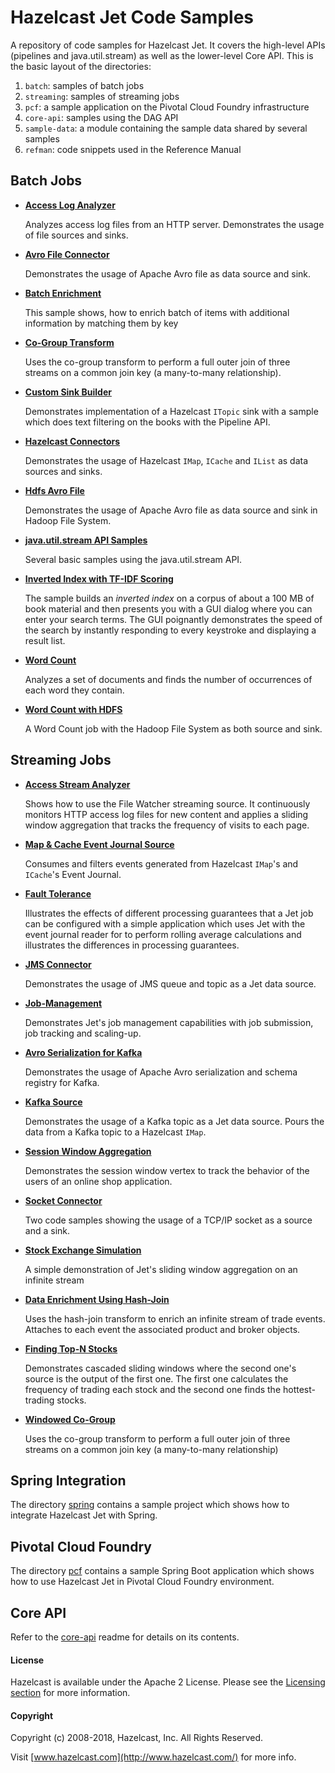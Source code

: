 # Hazelcast Jet Code Samples

A repository of code samples for Hazelcast Jet. It covers the high-level
APIs (pipelines and java.util.stream) as well as the lower-level Core API.
This is the basic layout of the directories:

1. `batch`: samples of batch jobs
2. `streaming`: samples of streaming jobs
3. `pcf`: a sample application on the Pivotal Cloud Foundry infrastructure
4. `core-api`: samples using the DAG API
5. `sample-data`: a module containing the sample data shared by
   several samples
6. `refman`: code snippets used in the Reference Manual

## Batch Jobs

- **[Access Log Analyzer](batch/access-log-analyzer/src/main/java/AccessLogAnalyzer.java)**

  Analyzes access log files from an HTTP server. Demonstrates the usage
  of file sources and sinks.
  
- **[Avro File Connector](batch/avro-file/src/main/java/)**

  Demonstrates the usage of Apache Avro file as data source and sink. 

- **[Batch Enrichment](batch/batch-enrichment/src/main/java/)**

    This sample shows, how to enrich batch of items with additional
    information by matching them by key

- **[Co-Group Transform](batch/co-group/src/main/java/BatchCoGroup.java)**

  Uses the co-group transform to perform a full outer join of three
  streams on a common join key (a many-to-many relationship).

- **[Custom Sink Builder](batch/custom-sink-builder/src/main/java)**

	Demonstrates implementation of a Hazelcast `ITopic` sink with a sample
	which does text filtering on the books with the	Pipeline API.

- **[Hazelcast Connectors](batch/hazelcast-connectors/src/main/java)**

	Demonstrates the usage of Hazelcast `IMap`, `ICache` and `IList` as
	data sources and sinks.
	
- **[Hdfs Avro File](batch/hdfs-avro-fil/src/main/java)**

	Demonstrates the usage of Apache Avro file as data source and sink in 
	Hadoop File System.

- **[java.util.stream API Samples](batch/java.util.stream/src/main/java)**

	Several basic samples using the java.util.stream API.

- **[Inverted Index with TF-IDF Scoring](batch/tf-idf/src/main/java/TfIdf.java)**

    The sample builds an _inverted index_ on a corpus of about a 100 MB of book
    material and then presents you with a GUI dialog where you can enter
    your search terms. The GUI poignantly demonstrates the speed of the
    search by instantly responding to every keystroke and displaying a
    result list.

- **[Word Count](batch/wordcount/src/main/java/WordCount.java)**

	Analyzes a set of documents and finds the number of occurrences of
	each word they contain.

- **[Word Count with HDFS](batch/wordcount-hadoop/src/main/java/HadoopWordCount.java)**

   A Word Count job with the Hadoop File System as both source and sink.
   
## Streaming Jobs

- **[Access Stream Analyzer](streaming/access-stream-analyzer/src/main/java/AccessLogStreamAnalyzer.java)**

    Shows how to use the File Watcher streaming source. It continuously
     monitors HTTP access log files for new content and applies a sliding
     window aggregation that tracks the frequency of visits to each page.
     
- **[Map & Cache Event Journal Source](streaming/event-journal-source/src/main/java/)**

	Consumes and filters events generated from Hazelcast `IMap`'s and `ICache`'s
	Event Journal.

- **[Fault Tolerance](streaming/fault-tolerance/src/main/java/FaultTolerance.java)**

    Illustrates the effects of different processing guarantees that
    a Jet job can be configured with a simple application which uses Jet with the event journal reader for
    to perform rolling average calculations and illustrates the differences in processing guarantees.
    
- **[JMS Connector](streaming/jms-connector/src/main/java/)**

    Demonstrates the usage of JMS queue and topic as a Jet data source.

- **[Job-Management](streaming/job-management/src/main/java/)**

    Demonstrates Jet's job management capabilities with job submission, job tracking and scaling-up.
    
- **[Avro Serialization for Kafka](streaming/kafka-avro-serialization/src/main/java/KafkaSource.java)**

    Demonstrates the usage of Apache Avro serialization and schema registry
    for Kafka.

- **[Kafka Source](streaming/kafka-source/src/main/java/KafkaSource.java)**

	Demonstrates the usage of a Kafka topic as a Jet data source. Pours
	the data from a Kafka topic to a Hazelcast `IMap`.

- **[Session Window Aggregation](streaming/session-windows/src/main/java/SessionWindow.java)**

  Demonstrates the session window vertex to track the behavior of the
  users of an online shop application.

- **[Socket Connector](streaming/socket-connector/src/main/java)**

 	Two code samples showing the usage of a TCP/IP socket as a source
 	and a sink.

- **[Stock Exchange Simulation](streaming/stock-exchange/src/main/java)**

    A simple demonstration of Jet's sliding window aggregation on an infinite stream

- **[Data Enrichment Using Hash-Join](streaming/streaming-enrichment/src/main/java/StreamingEnrichment.java)**

	Uses the hash-join transform to enrich an infinite stream of trade
	events. Attaches to each event the associated product and broker
	objects.

- **[Finding Top-N Stocks](streaming/top-n-stocks/src/main/java/TopNStocks.java)**

    Demonstrates cascaded sliding windows where the second one's source
    is the output of the first one. The first one calculates the
    frequency 	of trading each stock and the second one finds the
    hottest-trading stocks.

- **[Windowed Co-Group](streaming/windowed-cogroup/src/main/java)**

    Uses the co-group transform to perform a full outer join of three
    streams on a common join key (a many-to-many relationship)

## Spring Integration

The directory [spring](spring) contains a sample project which shows how to integrate 
Hazelcast Jet with Spring.
 			
## Pivotal Cloud Foundry

The directory [pcf](pcf) contains a sample Spring Boot application which shows how to use Hazelcast Jet in Pivotal Cloud Foundry environment. 

## Core API

Refer to the [core-api](core-api) readme for details on its contents.

#### License

Hazelcast is available under the Apache 2 License. Please see the 
[Licensing section](http://docs.hazelcast.org/docs/latest-dev/manual/html-single/index.html#licensing) 
for more information.

#### Copyright

Copyright (c) 2008-2018, Hazelcast, Inc. All Rights Reserved.

Visit [www.hazelcast.com](http://www.hazelcast.com/) for more info.
